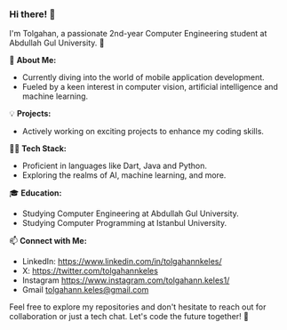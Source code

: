### Hi there! 👋

I'm Tolgahan, a passionate 2nd-year Computer Engineering student at Abdullah Gul University. 🚀

🌱 **About Me:**
- Currently diving into the world of mobile application development.
- Fueled by a keen interest in computer vision, artificial intelligence and machine learning.

💡 **Projects:**
- Actively working on exciting projects to enhance my coding skills.

👨‍💻 **Tech Stack:**
- Proficient in languages like Dart, Java and Python.
- Exploring the realms of AI, machine learning, and more.

🎓 **Education:**
- Studying Computer Engineering at Abdullah Gul University.
- Studying Computer Programming at Istanbul University.

📫 **Connect with Me:**
- LinkedIn: https://www.linkedin.com/in/tolgahannkeles/
- X: https://twitter.com/tolgahannkeles
- Instagram https://www.instagram.com/tolgahann.keles1/
- Gmail tolgahann.keles@gmail.com


Feel free to explore my repositories and don't hesitate to reach out for collaboration or just a tech chat. Let's code the future together! 🚀
